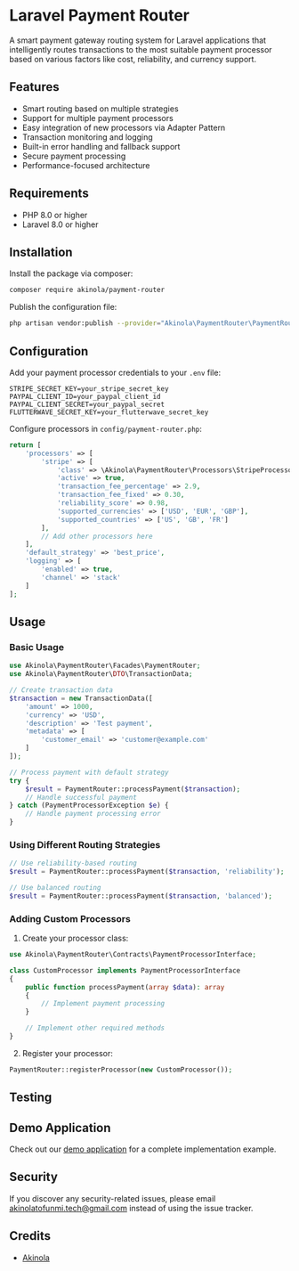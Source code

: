 # Laravel Payment Router

A smart payment gateway routing system for Laravel applications that intelligently routes transactions to the most suitable payment processor based on various factors like cost, reliability, and currency support.

## Features

- Smart routing based on multiple strategies
-  Support for multiple payment processors
-  Easy integration of new processors via Adapter Pattern
-  Transaction monitoring and logging
-  Built-in error handling and fallback support
-  Secure payment processing
-  Performance-focused architecture

## Requirements

- PHP 8.0 or higher
- Laravel 8.0 or higher

## Installation

Install the package via composer:

```bash
composer require akinola/payment-router
```

Publish the configuration file:

```bash
php artisan vendor:publish --provider="Akinola\PaymentRouter\PaymentRouterServiceProvider"
```

## Configuration

Add your payment processor credentials to your `.env` file:

```env
STRIPE_SECRET_KEY=your_stripe_secret_key
PAYPAL_CLIENT_ID=your_paypal_client_id
PAYPAL_CLIENT_SECRET=your_paypal_secret
FLUTTERWAVE_SECRET_KEY=your_flutterwave_secret_key
```

Configure processors in `config/payment-router.php`:

```php
return [
    'processors' => [
        'stripe' => [
            'class' => \Akinola\PaymentRouter\Processors\StripeProcessor::class,
            'active' => true,
            'transaction_fee_percentage' => 2.9,
            'transaction_fee_fixed' => 0.30,
            'reliability_score' => 0.98,
            'supported_currencies' => ['USD', 'EUR', 'GBP'],
            'supported_countries' => ['US', 'GB', 'FR']
        ],
        // Add other processors here
    ],
    'default_strategy' => 'best_price',
    'logging' => [
        'enabled' => true,
        'channel' => 'stack'
    ]
];
```

## Usage

### Basic Usage

```php
use Akinola\PaymentRouter\Facades\PaymentRouter;
use Akinola\PaymentRouter\DTO\TransactionData;

// Create transaction data
$transaction = new TransactionData([
    'amount' => 1000,
    'currency' => 'USD',
    'description' => 'Test payment',
    'metadata' => [
        'customer_email' => 'customer@example.com'
    ]
]);

// Process payment with default strategy
try {
    $result = PaymentRouter::processPayment($transaction);
    // Handle successful payment
} catch (PaymentProcessorException $e) {
    // Handle payment processing error
}
```

### Using Different Routing Strategies

```php
// Use reliability-based routing
$result = PaymentRouter::processPayment($transaction, 'reliability');

// Use balanced routing
$result = PaymentRouter::processPayment($transaction, 'balanced');
```

### Adding Custom Processors

1. Create your processor class:

```php
use Akinola\PaymentRouter\Contracts\PaymentProcessorInterface;

class CustomProcessor implements PaymentProcessorInterface
{
    public function processPayment(array $data): array
    {
        // Implement payment processing
    }

    // Implement other required methods
}
```

2. Register your processor:

```php
PaymentRouter::registerProcessor(new CustomProcessor());
```

## Testing

## Demo Application

Check out our [demo application](https://github.com/carvanino/payment-routes-test) for a complete implementation example.

## Security

If you discover any security-related issues, please email akinolatofunmi.tech@gmail.com instead of using the issue tracker.

## Credits

- [Akinola](https://github.com/carvanino)